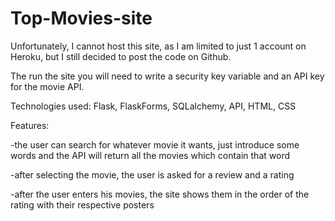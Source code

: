 # Top-Movies-site

Unfortunately, I cannot host this site, as I am limited to just 1 account on Heroku, but I still decided to post the code on Github.

The run the site you will need to write a security key variable and an API key for the movie API.

Technologies used: Flask, FlaskForms, SQLalchemy, API, HTML, CSS

Features:

-the user can search for whatever movie it wants, just introduce some words and the API will return all the movies which contain that word

-after selecting the movie, the user is asked for a review and a rating

-after the user enters his movies, the site shows them in the order of the rating with their respective posters
